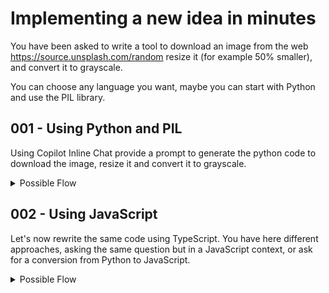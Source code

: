 # Implementing a new idea in minutes

You have been asked to write a tool to download an image from the web https://source.unsplash.com/random resize it (for example 50% smaller), and convert it to grayscale. 


You can choose any language you want, maybe you can start with Python and use the PIL library.

## 001 - Using Python and PIL

Using Copilot Inline Chat provide a prompt to generate the python code to download the image, resize it and convert it to grayscale.

<details>
<summary>Possible Flow</summary>

1. Create a new Python file `003-download-image.py`
2. Use Copilot Inlie Chat (`ctrl+i`) 
3. Ask eht following question: `Download the image from https://source.unsplash.com/random save it locally as original.png then resize the image 50% smaller and using PIL make a greyscale copy`

The result could be something like this:

```python
import requests
from PIL import Image

url = "https://source.unsplash.com/random"
response = requests.get(url)

with open("original.png", "wb") as file:
    file.write(response.content)

# Load the image
image = Image.open("original.png")

# Resize the image 50% smaller
resized_image = image.resize((int(image.width * 0.5), int(image.height * 0.5)))

# Convert the image to greyscale
greyscale_image = resized_image.convert("L")

# Save the greyscale image
greyscale_image.save("greyscale.png")

```

</details>


## 002 - Using JavaScript

Let's now rewrite the same code using TypeScript.
You have here different approaches, asking the same question but in a JavaScript context, or ask for a conversion from Python to JavaScript.

<details>
<summary>Possible Flow</summary>

1. Open the file `003-download-image.py` and copy the content
2. Ask for example `Convert selected code to Javascript and let me know which library to import`

The possible result could be something like this:

```javascript
const axios = require('axios');
const fs = require('fs').promises;
const sharp = require('sharp');

async function downloadAndProcessImage() {
  const url = 'https://source.unsplash.com/random';
  const response = await axios.get(url, { responseType: 'arraybuffer' });
  const originalImage = Buffer.from(response.data, 'binary');

  await fs.writeFile('original.png', originalImage);

  const image = sharp(originalImage);
  const metadata = await image.metadata();

  const resizedImage = await image
    .resize({ width: Math.round(metadata.width * 0.5) })
    .toBuffer();

  await sharp(resizedImage)
    .greyscale()
    .toFile('greyscale.png');
}

downloadAndProcessImage().catch(console.error);
```
and it also ask you to install the dependencies:

```bash
npm install axios sharp
```


Remember if you have error you can use GitHub Copilot Chat in the terminal to ask for help/explanation.


</details>